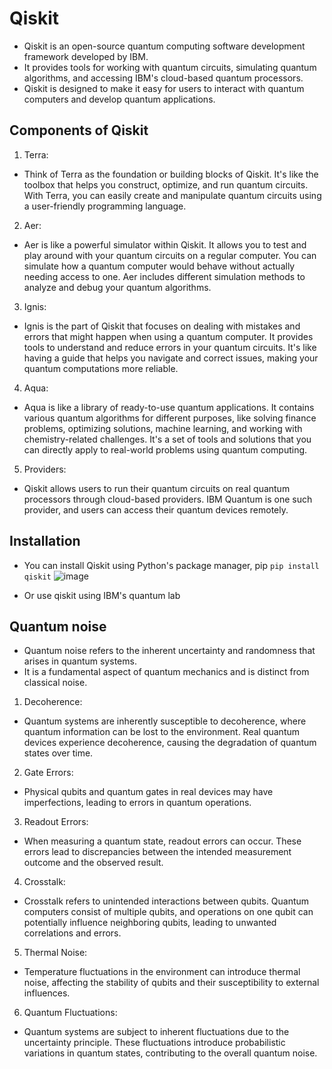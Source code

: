 # Qiskit

* Qiskit is an open-source quantum computing software development framework developed by IBM.
* It provides tools for working with quantum circuits, simulating quantum algorithms, and accessing IBM's cloud-based quantum processors.
* Qiskit is designed to make it easy for users to interact with quantum computers and develop quantum applications.

## Components of Qiskit
1. Terra:
  * Think of Terra as the foundation or building blocks of Qiskit. It's like the toolbox that helps you construct, optimize, and run quantum circuits. With Terra, you can easily create and manipulate quantum circuits using a user-friendly programming language.
2. Aer:
  * Aer is like a powerful simulator within Qiskit. It allows you to test and play around with your quantum circuits on a regular computer. You can simulate how a quantum computer would behave without actually needing access to one. Aer includes different simulation methods to analyze and debug your quantum algorithms.
3. Ignis:
  * Ignis is the part of Qiskit that focuses on dealing with mistakes and errors that might happen when using a quantum computer. It provides tools to understand and reduce errors in your quantum circuits. It's like having a guide that helps you navigate and correct issues, making your quantum computations more reliable.
4. Aqua:
  * Aqua is like a library of ready-to-use quantum applications. It contains various quantum algorithms for different purposes, like solving finance problems, optimizing solutions, machine learning, and working with chemistry-related challenges. It's a set of tools and solutions that you can directly apply to real-world problems using quantum computing.
5. Providers:
  * Qiskit allows users to run their quantum circuits on real quantum processors through cloud-based providers. IBM Quantum is one such provider, and users can access their quantum devices remotely.

## Installation
* You can install Qiskit using Python's package manager, pip
`pip install qiskit`
![image](https://github.com/ani171/quantum/assets/97838595/f2f98271-11fe-4baa-ae43-21a17b944a1a)

* Or use qiskit using IBM's quantum lab

## Quantum noise
* Quantum noise refers to the inherent uncertainty and randomness that arises in quantum systems.
* It is a fundamental aspect of quantum mechanics and is distinct from classical noise.

1. Decoherence:
 * Quantum systems are inherently susceptible to decoherence, where quantum information can be lost to the environment. Real quantum devices experience decoherence, causing the degradation of quantum states over time.
2. Gate Errors:
 * Physical qubits and quantum gates in real devices may have imperfections, leading to errors in quantum operations.
3. Readout Errors:
 * When measuring a quantum state, readout errors can occur. These errors lead to discrepancies between the intended measurement outcome and the observed result.
4. Crosstalk:
 * Crosstalk refers to unintended interactions between qubits. Quantum computers consist of multiple qubits, and operations on one qubit can potentially influence neighboring qubits, leading to unwanted correlations and errors.
5. Thermal Noise:
 * Temperature fluctuations in the environment can introduce thermal noise, affecting the stability of qubits and their susceptibility to external influences.
6. Quantum Fluctuations:
 * Quantum systems are subject to inherent fluctuations due to the uncertainty principle. These fluctuations introduce probabilistic variations in quantum states, contributing to the overall quantum noise.
